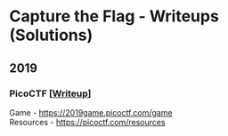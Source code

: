 # Capture the Flag - Writeups (Solutions)

## 2019

### PicoCTF [[Writeup](https://github.com/sabinach/ctf/tree/master/2019_picoctf)]
Game - https://2019game.picoctf.com/game             
Resources - https://picoctf.com/resources
